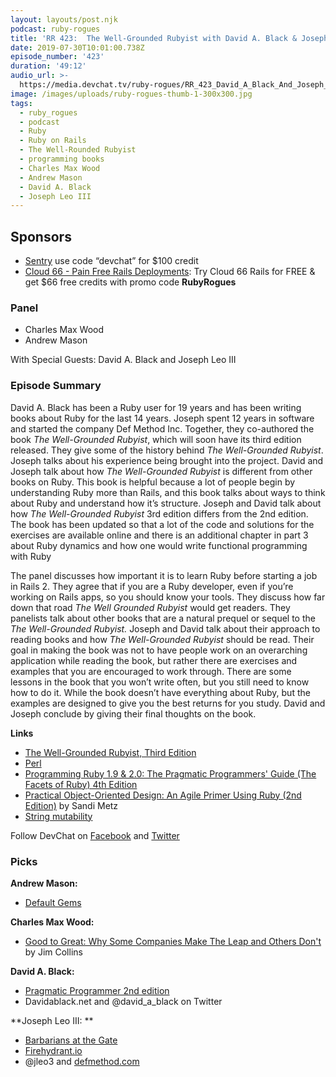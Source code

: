 ```yaml
---
layout: layouts/post.njk
podcast: ruby-rogues
title: 'RR 423:  The Well-Grounded Rubyist with David A. Black & Joseph Leo III'
date: 2019-07-30T10:01:00.738Z
episode_number: '423'
duration: '49:12'
audio_url: >-
  https://media.devchat.tv/ruby-rogues/RR_423_David_A_Black_And_Joseph_Leo_III.mp3
image: /images/uploads/ruby-rogues-thumb-1-300x300.jpg
tags:
  - ruby_rogues
  - podcast
  - Ruby
  - Ruby on Rails
  - The Well-Rounded Rubyist
  - programming books
  - Charles Max Wood
  - Andrew Mason
  - David A. Black
  - Joseph Leo III
---
```

## **Sponsors**



*   [Sentry](https://sentry.io/) use code “devchat” for $100 credit
*   [Cloud 66 - Pain Free Rails Deployments](https://cloud66.com/rails?utm_source=-&utm_medium=-&utm_campaign=ruby-rogues): Try Cloud 66 Rails for FREE & get $66 free credits with promo code **RubyRogues**


### **Panel**



*   Charles Max Wood
*   Andrew Mason

With Special Guests: David A. Black and Joseph Leo III


### **Episode Summary**

David A. Black has been a Ruby user for 19 years and has been writing books about Ruby for the last 14 years. Joseph spent 12 years in software and started the company Def Method Inc. Together, they co-authored the book _The Well-Grounded Rubyist_, which will soon have its third edition released. They give some of the history behind _The Well-Grounded Rubyist_. Joseph talks about his experience being brought into the project. David and Joseph talk about how _The Well-Grounded Rubyist_ is different from other books on Ruby. This book is helpful because a lot of people begin by understanding Ruby more than Rails, and this book talks about ways to think about Ruby and understand how it’s structure. Joseph and David talk about how _The Well-Grounded Rubyist_ 3rd edition differs from the 2nd edition. The book has been updated so that a lot of the code and solutions for the exercises are available online and there is an additional chapter in part 3 about Ruby dynamics and how one would write functional programming with Ruby

The panel discusses how important it is to learn Ruby before starting a job in Rails 2. They agree that if you are a Ruby developer, even if you’re working on Rails apps, so you should know your tools. They discuss how far down that road _The Well Grounded Rubyist_ would get readers. They panelists talk about other books that are a natural prequel or sequel to the _The Well-Grounded Rubyist._ Joseph and David talk about their approach to reading books and how _The Well-Grounded Rubyist_ should be read. Their goal in making the book was not to have people work on an overarching application while reading the book, but rather there are exercises and examples that you are encouraged to work through. There are some lessons in the book that you won’t write often, but you still need to know how to do it. While the book doesn’t have everything about Ruby, but the examples are designed to give you the best returns for you study. David and Joseph conclude by giving their final thoughts on the book.

**Links**



*   [The Well-Grounded Rubyist, Third Edition](https://www.manning.com/books/the-well-grounded-rubyist-third-edition)
*   [Perl](https://www.perl.org/)
*   [Programming Ruby 1.9 & 2.0: The Pragmatic Programmers' Guide (The Facets of Ruby) 4th Edition](https://www.amazon.com/Programming-Ruby-1-9-2-0-Programmers/dp/1937785491/ref=sr_1_1?ie=UTF8&qid=1548462018&sr=8-1&linkCode=ll1&tag=devchattv-20&linkId=f06bfe7482dca8bb751ed6d7cc86e2ab&language=en_US)
*   [Practical Object-Oriented Design: An Agile Primer Using Ruby (2nd Edition)](https://www.amazon.com/Practical-Object-Oriented-Design-Agile-Primer/dp/0134456475/ref=sr_1_1?ie=UTF8&qid=1548462018&sr=8-1&linkCode=ll1&tag=devchattv-20&linkId=f06bfe7482dca8bb751ed6d7cc86e2ab&language=en_US) by Sandi Metz
*   [String mutability](https://stackoverflow.com/questions/25138587/what-is-difference-between-mutable-and-immutable-string-in-java)

Follow DevChat on [Facebook](https://www.facebook.com/DevChattv/?__tn__=%2Cd%2CP-R&eid=ARDBDrBnK71PDmx_8gE_IeIEo5SnM7cyzylVBjAwfaOo1ck_6q3GXuRBfaUQZaWVvFGyEVjrhDwnS_tV) and [Twitter](https://twitter.com/devchattv?lang=en)


### **Picks**

**Andrew Mason:**



*   [Default Gems](https://github.com/rbenv/rbenv-default-gems)

**Charles Max Wood:**



*   [Good to Great: Why Some Companies Make The Leap and Others Don't](https://www.amazon.com/Good-Great-Some-Companies-Others/dp/0066620996?ie=UTF8&qid=1548462018&sr=8-1&linkCode=ll1&tag=devchattv-20&linkId=f06bfe7482dca8bb751ed6d7cc86e2ab&language=en_US) by Jim Collins

**David A. Black:**



*   [Pragmatic Programmer 2nd edition](https://pragprog.com/book/tpp20/the-pragmatic-programmer-20th-anniversary-edition)
*   Davidablack.net and @david_a_black on Twitter

**Joseph Leo III: **



*   [Barbarians at the Gate](https://www.amazon.com/Barbarians-Gate-Fall-RJR-Nabisco/dp/0061655554/ref=sr_1_1?ie=UTF8&qid=1548462018&sr=8-1&linkCode=ll1&tag=devchattv-20&linkId=f06bfe7482dca8bb751ed6d7cc86e2ab&language=en_US)
*   [Firehydrant.io](https://www.firehydrant.io/)
*   @jleo3 and [defmethod.com](https://www.defmethod.com/)

<!-- Docs to Markdown version 1.0β17 -->
